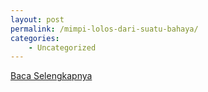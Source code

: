 ```yaml
---
layout: post
permalink: /mimpi-lolos-dari-suatu-bahaya/
categories:
    - Uncategorized
---
```


[Baca Selengkapnya](/10)
